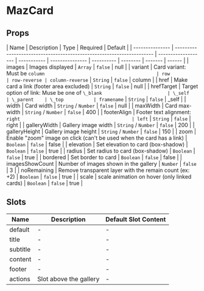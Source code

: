 # MazCard

## Props

<!-- @vuese:MazCard:props:start -->

| Name            | Description                                                           | Type                | Required    | Default         |
| --------------- | --------------------------------------------------------------------- | ------------------- | ----------- | --------------- | ---------- | -------- | ------- | ------ |
| images          | Images displayed                                                      | `Array`             | `false`     | null            |
| variant         | Card variant: Must be `column                                         | row                 | row-reverse | column-reverse` | `String`   | `false`  | column  |
| href            | Make card a link (footer area excluded)                               | `String`            | `false`     | null            |
| hrefTarget      | Target option of link: Muse be one of `\_blank                        | \_self              | \_parent    | \_top           | framename` | `String` | `false` | \_self |
| width           | Card width                                                            | `String` / `Number` | `false`     | null            |
| maxWidth        | Card max-width                                                        | `String` / `Number` | `false`     | 400             |
| footerAlign     | Footer text alignment: `right                                         | left`               | `String`    | `false`         | right      |
| galleryWidth    | Gallery image width                                                   | `String` / `Number` | `false`     | 200             |
| galleryHeight   | Gallery image height                                                  | `String` / `Number` | `false`     | 150             |
| zoom            | Enable "zoom" image on click (can't be used when the card has a link) | `Boolean`           | `false`     | false           |
| elevation       | Set elevation to card (box-shadow)                                    | `Boolean`           | `false`     | true            |
| radius          | Set radius to card (box-shadow)                                       | `Boolean`           | `false`     | true            |
| bordered        | Set border to card                                                    | `Boolean`           | `false`     | false           |
| imagesShowCount | Number of images shown in the gallery                                 | `Number`            | `false`     | 3               |
| noRemaining     | Remove transparent layer with the remain count (ex: +2)               | `Boolean`           | `false`     | true            |
| scale           | scale animation on hover (only linked cards)                          | `Boolean`           | `false`     | true            |

<!-- @vuese:MazCard:props:end -->

## Slots

<!-- @vuese:MazCard:slots:start -->

| Name     | Description            | Default Slot Content |
| -------- | ---------------------- | -------------------- |
| default  | -                      | -                    |
| title    | -                      | -                    |
| subtitle | -                      | -                    |
| content  | -                      | -                    |
| footer   | -                      | -                    |
| actions  | Slot above the gallery | -                    |

<!-- @vuese:MazCard:slots:end -->
